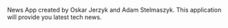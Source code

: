 News App created by Oskar Jerzyk and Adam Stelmaszyk.
This application will provide you latest tech news.